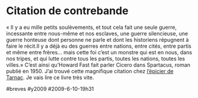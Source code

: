 # Citation de contrebande

« Il y a eu mille petits soulèvements, et tout cela fait une seule guerre, incessante entre nous-même et nos esclaves, une guerre silencieuse, une guerre honteuse dont personne ne parle et dont les historiens répugnent à faire le récit.Il y a déjà eu des guerres entre nations, entre cités, entre partis et même entre frères... mais cette foi c’est un monstre qui est en nous, dans nos tripes, et qui lutte contre tous les partis, toutes les nations, toutes les villes.» C’est ainsi qu’Howard Fast fait parler Cicero dans Spartacus, roman publié en 1950. J’ai trouvé cette magnifique citation chez [l’épicier de Tarnac](http://www.mediapart.fr/club/blog/benjamin-epicier-terroriste/080609/un-spectre-hante-l-europe). Je vais lire ce livre très vite.

#breves #y2009 #2009-6-10-19h31
